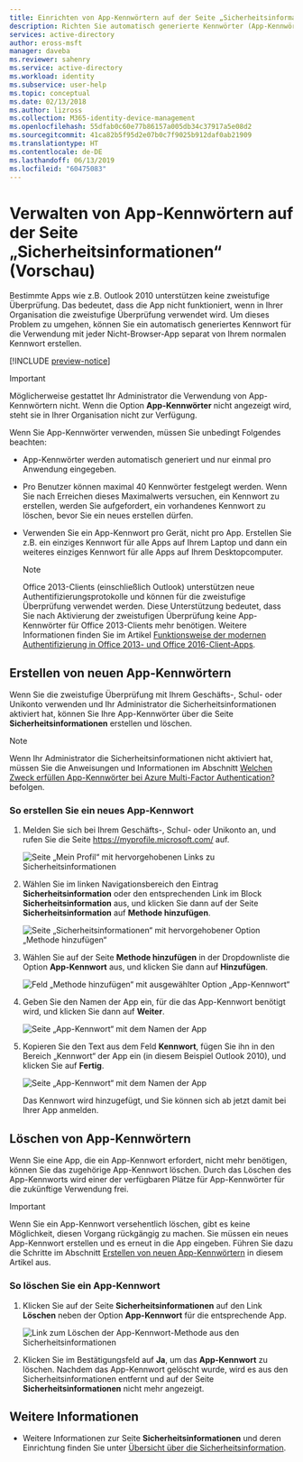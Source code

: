 ```yaml
---
title: Einrichten von App-Kennwörtern auf der Seite „Sicherheitsinformationen“ (Vorschau) – Azure Active Directory | Microsoft-Dokumentation
description: Richten Sie automatisch generierte Kennwörter (App-Kennwörter) ein, die in Ihrer Organisation mit nicht browserbasierten Apps oder mit Apps verwendet werden sollen, die keine zweistufige Überprüfung unterstützen. Dieses App-Kennwort ist kein normales Kennwort und kann auf der Seite „Sicherheitsinformationen“ eingerichtet werden.
services: active-directory
author: eross-msft
manager: daveba
ms.reviewer: sahenry
ms.service: active-directory
ms.workload: identity
ms.subservice: user-help
ms.topic: conceptual
ms.date: 02/13/2018
ms.author: lizross
ms.collection: M365-identity-device-management
ms.openlocfilehash: 55dfab0c60e77b86157a005db34c37917a5e08d2
ms.sourcegitcommit: 41ca82b5f95d2e07b0c7f9025b912daf0ab21909
ms.translationtype: HT
ms.contentlocale: de-DE
ms.lasthandoff: 06/13/2019
ms.locfileid: "60475083"
---
```

# <a name="manage-app-passwords-from-your-security-info-preview-page"></a>Verwalten von App-Kennwörtern auf der Seite „Sicherheitsinformationen“ (Vorschau)
Bestimmte Apps wie z.B. Outlook 2010 unterstützen keine zweistufige Überprüfung. Das bedeutet, dass die App nicht funktioniert, wenn in Ihrer Organisation die zweistufige Überprüfung verwendet wird. Um dieses Problem zu umgehen, können Sie ein automatisch generiertes Kennwort für die Verwendung mit jeder Nicht-Browser-App separat von Ihrem normalen Kennwort erstellen.

[!INCLUDE [preview-notice](../../../includes/active-directory-end-user-preview-notice-security-info.md)]

>[!Important]
>Möglicherweise gestattet Ihr Administrator die Verwendung von App-Kennwörtern nicht. Wenn die Option **App-Kennwörter** nicht angezeigt wird, steht sie in Ihrer Organisation nicht zur Verfügung.

Wenn Sie App-Kennwörter verwenden, müssen Sie unbedingt Folgendes beachten:

- App-Kennwörter werden automatisch generiert und nur einmal pro Anwendung eingegeben.

- Pro Benutzer können maximal 40 Kennwörter festgelegt werden. Wenn Sie nach Erreichen dieses Maximalwerts versuchen, ein Kennwort zu erstellen, werden Sie aufgefordert, ein vorhandenes Kennwort zu löschen, bevor Sie ein neues erstellen dürfen.

- Verwenden Sie ein App-Kennwort pro Gerät, nicht pro App. Erstellen Sie z.B. ein einziges Kennwort für alle Apps auf Ihrem Laptop und dann ein weiteres einziges Kennwort für alle Apps auf Ihrem Desktopcomputer.

    >[!Note]
    >Office 2013-Clients (einschließlich Outlook) unterstützen neue Authentifizierungsprotokolle und können für die zweistufige Überprüfung verwendet werden. Diese Unterstützung bedeutet, dass Sie nach Aktivierung der zweistufigen Überprüfung keine App-Kennwörter für Office 2013-Clients mehr benötigen. Weitere Informationen finden Sie im Artikel [Funktionsweise der modernen Authentifizierung in Office 2013- und Office 2016-Client-Apps](https://support.office.com/article/how-modern-authentication-works-for-office-2013-and-office-2016-client-apps-e4c45989-4b1a-462e-a81b-2a13191cf517).

## <a name="create-new-app-passwords"></a>Erstellen von neuen App-Kennwörtern
Wenn Sie die zweistufige Überprüfung mit Ihrem Geschäfts-, Schul- oder Unikonto verwenden und Ihr Administrator die Sicherheitsinformationen aktiviert hat, können Sie Ihre App-Kennwörter über die Seite **Sicherheitsinformationen** erstellen und löschen.

>[!Note]
>Wenn Ihr Administrator die Sicherheitsinformationen nicht aktiviert hat, müssen Sie die Anweisungen und Informationen im Abschnitt [Welchen Zweck erfüllen App-Kennwörter bei Azure Multi-Factor Authentication?](multi-factor-authentication-end-user-app-passwords.md) befolgen.

### <a name="to-create-a-new-app-password"></a>So erstellen Sie ein neues App-Kennwort
1. Melden Sie sich bei Ihrem Geschäfts-, Schul- oder Unikonto an, und rufen Sie die Seite https://myprofile.microsoft.com/ auf.

    ![Seite „Mein Profil“ mit hervorgehobenen Links zu Sicherheitsinformationen](media/security-info/securityinfo-myprofile-page.png)

2. Wählen Sie im linken Navigationsbereich den Eintrag **Sicherheitsinformation** oder den entsprechenden Link im Block **Sicherheitsinformation** aus, und klicken Sie dann auf der Seite **Sicherheitsinformation** auf **Methode hinzufügen**.

    ![Seite „Sicherheitsinformationen“ mit hervorgehobener Option „Methode hinzufügen“](media/security-info/securityinfo-myprofile-addmethod-page.png)

3. Wählen Sie auf der Seite **Methode hinzufügen** in der Dropdownliste die Option **App-Kennwort** aus, und klicken Sie dann auf **Hinzufügen**.

    ![Feld „Methode hinzufügen“ mit ausgewählter Option „App-Kennwort“](media/security-info/securityinfo-myprofile-addpassword.png)

4. Geben Sie den Namen der App ein, für die das App-Kennwort benötigt wird, und klicken Sie dann auf **Weiter**.

    ![Seite „App-Kennwort“ mit dem Namen der App](media/security-info/securityinfo-myprofile-password-appname.png)

5. Kopieren Sie den Text aus dem Feld **Kennwort**, fügen Sie ihn in den Bereich „Kennwort“ der App ein (in diesem Beispiel Outlook 2010), und klicken Sie auf **Fertig**.

    ![Seite „App-Kennwort“ mit dem Namen der App](media/security-info/securityinfo-myprofile-password-copytext.png)
    
    Das Kennwort wird hinzugefügt, und Sie können sich ab jetzt damit bei Ihrer App anmelden.

## <a name="delete-your-app-passwords"></a>Löschen von App-Kennwörtern
Wenn Sie eine App, die ein App-Kennwort erfordert, nicht mehr benötigen, können Sie das zugehörige App-Kennwort löschen. Durch das Löschen des App-Kennworts wird einer der verfügbaren Plätze für App-Kennwörter für die zukünftige Verwendung frei.

>[!Important]
>Wenn Sie ein App-Kennwort versehentlich löschen, gibt es keine Möglichkeit, diesen Vorgang rückgängig zu machen. Sie müssen ein neues App-Kennwort erstellen und es erneut in die App eingeben. Führen Sie dazu die Schritte im Abschnitt [Erstellen von neuen App-Kennwörtern](#create-new-app-passwords) in diesem Artikel aus.

### <a name="to-delete-an-app-password"></a>So löschen Sie ein App-Kennwort

1. Klicken Sie auf der Seite **Sicherheitsinformationen** auf den Link **Löschen** neben der Option **App-Kennwort** für die entsprechende App.

    ![Link zum Löschen der App-Kennwort-Methode aus den Sicherheitsinformationen](media/security-info/securityinfo-myprofile-password-appdelete.png)

2. Klicken Sie im Bestätigungsfeld auf **Ja**, um das **App-Kennwort** zu löschen. Nachdem das App-Kennwort gelöscht wurde, wird es aus den Sicherheitsinformationen entfernt und auf der Seite **Sicherheitsinformationen** nicht mehr angezeigt.

## <a name="for-more-information"></a>Weitere Informationen
- Weitere Informationen zur Seite **Sicherheitsinformationen** und deren Einrichtung finden Sie unter [Übersicht über die Sicherheitsinformation](user-help-security-info-overview.md).
